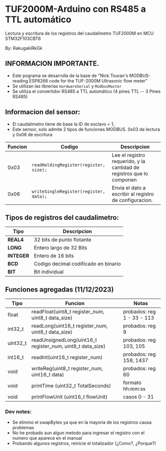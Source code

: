 # TUF2000M-Arduino con RS485 a TTL automático

Lectura y escritura de los registros del caudalímetro TUF2000M en MCU STM32F103CBT6

By: RakugakiRkGk

## INFORMACION IMPORTANTE.
- Este pograma se desarrolla de la base de "Nick Touran's MODBUS-reading ESP8266 code for the TUF-2000M Ultrasonic flow meter"
- Se utilizan las librerias `HardwareSerial` y `ModbusMaster`
- Se utiliza el convertidor RS485 a TTL automático (4 pínes TTL -- 3 Pines RS485)

## Informacion del sensor:
- El caudalimetro tiene de base la ID de esclavo = 1,
- Este sensor, solo admite 2 tipos de funciones MODBUS. 0x03 de lectura y 0x06 de escritura

| Funcion  |               Codigo                    |   Descripcion                                                           |
|----------|-----------------------------------------|-------------------------------------------------------------------------|
|   0x03   |  `readHoldingRegister(register, size);` |   Lee el registro requerido, y la cantidad de registros que lo componen |
|   0x06   |  `writeSingleRegister(register, data);` |   Envia el dato a escribir al registro de configuracion.                |

## Tipos de registros del caudalimetro:

|  **Tipo**   | **Descripcion**                       |
|-------------|---------------------------------------| 
|  **REAL4**  | 32 bits de punto flotante             |
|  **LONG**   | Entero largo de 32 Bits               |
| **INTEGER** | Entero de 16 bits                     |
|   **BCD**   | Codigo decimal codificado en binario  |
|   **BIT**   | Bit individual                        |

## Funciones agregadas (11/12/2023)

|  Tipo    |            Funcion                                           | Notas
|----------|--------------------------------------------------------------|--------------------
| float    |  readFloat(uint8_t register_num, uint8_t data_size)          | probados: reg 1 - 33 - 113
| int32_t  |  readLong(uint16_t register_num, uint8_t data_size)          | probados: reg 9 
| uint32_t |  readUnsignedLong(uint16_t register_num, uint8_t data_size)  | probados: reg 103, 105
| int16_t  |  readInt(uint16_t register_num)                              | probados: reg 158, 1437
| void     |  writeReg(uint8_t register_num, uint16_t data)               | probados: reg 60 
| void     |  printTime (uint32_t TotalSeconds)                           | formato hh:mm:ss
| void     |  printFlowUnit (uint16_t flowUnit)                           | casos 0 - 31

### Dev notes:
- Se elimino el swapBytes ya que en la mayoria de los registros causa problemas
- No he probado aun algun metodo para ingresar el registro con el numero que aparece en el manual
- Probando algunos registros, reinicie el totalizador (¿Como?, ¿Porque?)
